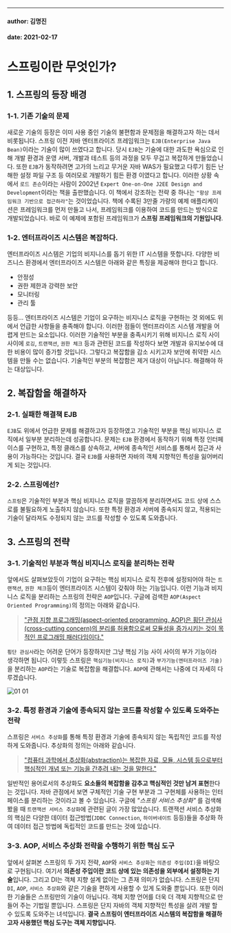 ---
#### author: 김명진
#### date: 2021-02-17

# 스프링이란 무엇인가?

## 1.  스프링의 등장 배경

### 1-1. 기존 기술의 문제

새로운 기술의 등장은 이미 사용 중인 기술의 불편함과 문제점을 해결하고자 하는 데서 비롯됩니다. 스프링 이전 자바 엔터프라이즈 프레임워크는 `EJB(Enterprise Java Bean)`이라는 기술이 많이 쓰였다고 합니다. 당시 `EJB`는 기술에 대한 과도한 욕심으로 인해 개발 환경과 운영 서버, 개발과 테스트 등의 과정을 모두 무겁고 복잡하게 만들었습니다. 또한 `EJB`가 동작하려면 고가의 느리고 무거운 자바 WAS가 필요했고 다루기 힘든 난해한 설정 파일 구조 등 여러모로 개발하기 힘든 환경 이였다고 합니다. 이러한 상황 속에서 `로드 존슨`이라는 사람이 2002년 `Expert One-on-One J2EE Design and Development`이라는 책을 출판했습니다. 이 책에서 강조하는 전략 중 하나는 `"항상 프레임워크 기반으로 접근하라"`는 것이었습니다. 책에 수록된 3만줄 가량의 예제 애플리케이션은 프레임워크를 먼저 만들고 나서, 프레임워크를 이용하여 코드를 만드는 방식으로 개발되었습니다. 바로 이 예제에 포함된 프레임워크가 **스프링 프레임워크의 기원입니다**.

### 1-2. 엔터프라이즈 시스템은 복잡하다.

엔터프라이즈 시스템은 기업의 비지니스를 돕기 위한 IT 시스템을 뜻합니다. 다양한 비즈니스 환경에서 엔터프라이즈 시스템은 아래와 같은 특징을 제공해야 한다고 합니다.

-   안정성
-   권한 제한과 강력한 보안
-   모니터링
-   관리 툴

등등... 엔터프라이즈 시스템은 기업이 요구하는 비지니스 로직을 구현하는 것 외에도 위에서 언급한 사항들을 충족해야 합니다. 이러한 점들이 엔터프라이즈 시스템 개발을 어렵게 만드는 요소입니다. 이러한 기술적인 부분을 충족시키기 위해 비지니스 로직 사이사이에 `로깅`, `트랜잭션`, `권한 체크` 등과 관련된 코드를 작성하다 보면 개발과 유지보수에 대한 비용이 많이 증가할 것입니다. 그렇다고 복잡함을 감소 시키고자 보안에 취약한 시스템을 만들 수는 없습니다. 기술적인 부분의 복잡함은 제거 대상이 아닙니다. 해결해야 하는 대상입니다.


## 2. 복잡함을 해결하자

### 2-1. 실패한 해결책 EJB

`EJB`도 위에서 언급한 문제를 해결하고자 등장하였고 기술적인 부분을 핵심 비지니스 로직에서 일부분 분리하는데 성공합니다. 문제는 `EJB` 환경에서 동작하기 위해 특정 인터페이스를 구현하고, 특정 클래스를 상속하고, 서버에 종속적인 서비스를 통해서 접근과 사용이 가능하다는 것입니다. 결국 `EJB`를 사용하면 자바의 객체 지향적인 특성을 잃어버리게 되는 것입니다.

### 2-2. 스프링에선?

`스프링`은 기술적인 부분과 핵심 비지니스 로직을 깔끔하게 분리하면서도 코드 상에 스스로를 불필요하게 노출하지 않습니다. 또한 특정 환경과 서버에 종속되지 않고, 적용되는 기술이 달라져도 수정되지 않는 코드를 작성할 수 있도록 도와줍니다.

## 3. 스프링의 전략

### 3-1. 기술적인 부분과 핵심 비지니스 로직을 분리하는 전략

앞에서도 살펴보았듯이 기업이 요구하는 핵심 비지니스 로직 전후에 설정되어야 하는 `트랜잭션`, `권한 체크`등이 엔터프라이즈 시스템이 갖춰야 하는 기능입니다. 이런 기능과 비지니스 로직을 분리하는 스프링의 전략은 `AOP`입니다. 구글에 검색한 `AOP(Aspect Oriented Programming)`의 정의는 아래와 같습니다.

>["관점 지향 프로그래밍(aspect-oriented programming, AOP)은 횡단 관심사(cross-cutting concern)의 분리를 허용함으로써 모듈성을 증가시키는 것이 목적인 프로그래밍 패러다임이다."](https://ko.wikipedia.org/wiki/%EA%B4%80%EC%A0%90_%EC%A7%80%ED%96%A5_%ED%94%84%EB%A1%9C%EA%B7%B8%EB%9E%98%EB%B0%8D)

`횡단 관심사`라는 어려운 단어가 등장하지만 그냥 핵심 기능 사이 사이의 부가 기능이라 생각하면 됩니다. 이렇듯 스프링은 `핵심기능(비지니스 로직)`과 `부가기능(엔터프라이즈 기술)`을 분리하는 `AOP`라는 기술로 복잡함을 해결합니다. `AOP`에 관해서는 나중에 더 자세히 다루겠습니다.

![01 01](https://kjpmj-blog.netlify.app/static/5769b44132018e57ddcb152f549e57c1/fcda8/01-01.png)

### 3-2. 특정 환경과 기술에 종속되지 않는 코드를 작성할 수 있도록 도와주는 전략

스프링은 `서비스 추상화`를 통해 특정 환경과 기술에 종속되지 않는 독립적인 코드를 작성하게 도와줍니다. 추상화의 정의는 아래와 같습니다.

>  ["컴퓨터 과학에서 추상화(abstraction)는 복잡한 자료, 모듈, 시스템 등으로부터 핵심적인 개념 또는 기능을 간추려 내는 것을 말한다."](https://ko.wikipedia.org/wiki/%EC%B6%94%EC%83%81%ED%99%94_(%EC%BB%B4%ED%93%A8%ED%84%B0_%EA%B3%BC%ED%95%99))

일반적인 용어로서의 추상화도 **요소들의 복잡함을 감추고 핵심적인 것만 남겨 표현**한다는 것입니다. 자바 관점에서 보면 구체적인 기술 구현 부분과 그 구현체를 사용하는 인터페이스를 분리하는 것이라고 볼 수 있습니다. 구글에 _"스프링 서비스 추상화"_ 를 검색해 봤을 때 `트랜잭션 서비스 추상화`에 관련된 글이 가장 많았습니다. 트랜잭션 서비스 추상화의 핵심은 다양한 데이터 접근방법(`JDBC Connection`, `하이버네이트` 등등)들을 추상화 하여 데이터 접근 방법에 독립적인 코드를 만드는 것에 있습니다.

### 3-3.  AOP,  서비스 추상화 전략을 수행하기 위한 핵심 도구

앞에서 살펴본 스프링의 두 가지 전략, `AOP`와 `서비스 추상화`는 `의존성 주입(DI)`을 바탕으로 구현됩니다. 여기서 **의존성 주입이란 코드 상에 있는 의존성을 외부에서 설정하는 기술**입니다. 그리고 DI는 객체 지향 설계 없이는 그 존재 의미가 없습니다. 스프링은 단지 `DI`, `AOP`, `서비스 추상화`와 같은 기술을 편하게 사용할 수 있게 도와줄 뿐입니다. 또한 이러한 기술들은 스프링만의 기술이 아닙니다. 객체 지향 언어를 더욱 더 객체 지향적으로 만들어 주는 기법일 뿐입니다. 스프링은 단지 자바의 객체 지향적인 특성을 살려 개발 할 수 있도록 도와주는 녀석입니다.  **결국 스프링이 엔터프라이즈 시스템의 복잡함을 해결하고자 사용했던 핵심 도구는 객체 지향입니다.**


<!--stackedit_data:
eyJoaXN0b3J5IjpbLTE0NjUwMDM2OTcsMTIwNjMzODQzLDEyMD
UyNDA2MjksLTg4NDQ4Mjk3MiwxOTQzOTYzMTc5XX0=
-->